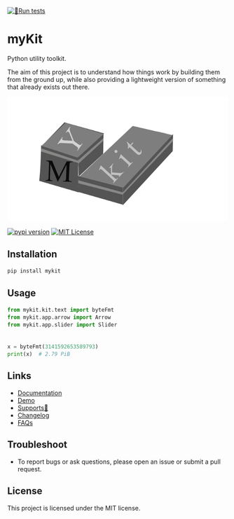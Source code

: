 <!-- make the status easily visible -->
[![🧩Run tests](https://github.com/nvfp/mykit/actions/workflows/run-tests.yml/badge.svg)](https://github.com/nvfp/mykit/actions/workflows/run-tests.yml)


# myKit

Python utility toolkit.

The aim of this project is to understand how things work by building them from the ground up, while also providing a lightweight version of something that already exists out there.

<!-- Use this link (don't use the relative path to the one in the repo) to be able to display the banner on PyPI -->
![mykit's banner](https://raw.githubusercontent.com/nvfp/mykit/master/assets/20230619-mykit-banner-360p.png)

[![pypi version](https://img.shields.io/pypi/v/mykit?logo=pypi)](https://pypi.org/project/mykit/)
[![MIT License](https://img.shields.io/badge/license-MIT-blue.svg?style=flat)](http://choosealicense.com/licenses/mit/)


## Installation

```sh
pip install mykit
```


## Usage

```python
from mykit.kit.text import byteFmt
from mykit.app.arrow import Arrow
from mykit.app.slider import Slider


x = byteFmt(3141592653589793)
print(x)  # 2.79 PiB
```


## Links

- [Documentation](https://nvfp.github.io/mykit)
- [Demo](https://nvfp.github.io/mykit/demo)
- [Supports💙](https://nvfp.github.io/mykit/supports)
- [Changelog](https://nvfp.github.io/mykit/changelog)
- [FAQs](https://nvfp.github.io/mykit/faqs)


## Troubleshoot

- To report bugs or ask questions, please open an issue or submit a pull request.


## License

This project is licensed under the MIT license.
